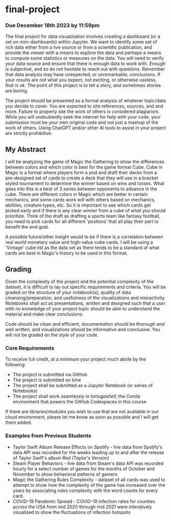 # final-project

### Due December 18th 2023 by 11:59pm

The final project for data visualziation involves creating a dashboard (or a set on mini-dashboards) within Jupyter. We want to identify some set of rich data either from a live source or from a scientific publication, and provide the viewer with a means to explore the data and perhaps a means to compute some statistics or measures on the data. You will need to verify your data source and ensure that there is enough data to work with. *Enough* is subjective, and so do not hesitate to reach out with questions. Remember that data analysis may have unexpected, or unremarkable, conclusions. If your results are not what you expect, not exciting, or otherwise useless, *that is ok*. The point of this project is to tell a story, and sometimes stories are boring.

The project should be presented as a formal analysis of whatever topic/data you decide to cover. You are expected to site references, sources, and and more. Failure to properly site the work of others is considered plagiarism. While you will undoubtedly seek the internet for help with your code, your submission must be your own original code and not just a mashup of the work of others. Using ChatGPT and/or other AI tools to assist in your project are strictly prohibitive.

## My Abstract

I will be analyzing the game of Magic the Gathering to show the differences between colors and which color is best for the game format Cube. Cube in Magic is a format where players form a pod and draft their decks from a pre-designed set of cards to create a deck that they will use in a bracket styled tournament to determine the winner based on wins and losses. What goes into this is a best of 3 series between opponents to advance in the cube. There are different colors in Magic which are better in certain mechanics, and some cards work will with others based on mechanics, abilities, creature types, etc. So it is important to see which cards get picked early and if there is any clear winner from a cube of what you should prioritize. Think of the draft as drafting a sports team like fantasy football, you need to pick cards for all different 'postions' that all play their part to benefit the end goal.

A possible future/other insight would to be if there is a correlation between real world monetary value and high-value cube cards. I will be using a 'Vintage' cube list as the data set as there tends to be a standard of what cards are best in Magic's history to be used in this format. 

## Grading

Given the complexity of the project and the potential complexity of the dataset, it is difficult to lay out specific requirements and criteria. You will be graded on the structure of your notebook(s), quality of data cleansing/preparation, and usefulness of the visualizations and interactivity. Notebooks shall act as presentations, written and designed such that a user with no knowledge of your project topic should be able to understand the material and make clear conclusions.

Code should be clean and efficient, documentation should be thorough and well written, and visualizations should be informative and conclusive. You will not be graded on the *style* of your code.

### Core Requirements

To receive full credit, at a minimum your project much abide by the following:

* The project is submitted via GitHub
* The project is submitted on time
* The project shall be submitted as a Jupyter Notebook (or series of Notebooks)
* The project shall work seamlessly in *tortugashell*; the Conda environment that powers the GitHub Codespaces in this course

If there are libraries/modules you wish to use that are not available in our cloud environment, please let me know as soon as possible and I will get them added.

### Examples from Previous Students

* Taylor Swift Album Release Effects on Spotify - live data from Spotify's data API was recorded for the weeks leading up to and after the release of Taylor Swift's album *Red (Taylor's Version)*
* Steam Player Behaviors - live data from Steam's data API was recorded hourly for a select number of games for the months of October and November to show behavioral patterns of gamers
* Magic the Gathering Rules Complexity - dataset of all cards was used to attempt to show how the complexity of the game has increased over the years by associating rules complexity with the word counts for every card.
* COVID-19 Pandemic Spread - COVID-19 infection rates for counties across the USA from mid 2020 through mid 2021 were interatively visualized to show the fluctuations of infection hotspots
